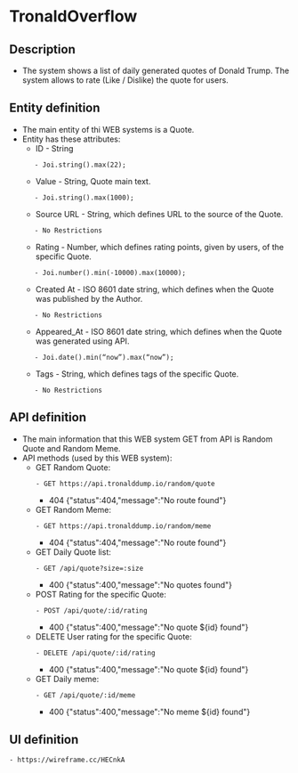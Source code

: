 # TronaldOverflow

## Description
- The system shows a list of daily generated quotes of Donald Trump. The system allows to rate (Like / Dislike) the quote for users.

## Entity definition
- The main entity of thi WEB systems is a Quote.
- Entity has these attributes:
    - ID - String
    ```
       - Joi.string().max(22);
    ```
    - Value - String, Quote main text.
    ```
       - Joi.string().max(1000);
    ```
    - Source URL - String, which defines URL to the source of the Quote.
    ```
       - No Restrictions
    ```
    - Rating - Number, which defines rating points, given by users, of the specific Quote.
    ```
       - Joi.number().min(-10000).max(10000);
    ```
    - Created At - ISO 8601 date string, which defines when the Quote was published by the Author.
    ```
       - No Restrictions
    ```
    - Appeared_At - ISO 8601 date string, which defines when the Quote was generated using API.
    ```
       - Joi.date().min(“now”).max(“now”);
    ```
    - Tags - String, which defines tags of the specific Quote.
    ```
       - No Restrictions
    ```

## API definition
- The main information that this WEB system GET from API is Random Quote and Random Meme.
- API methods (used by this WEB system):
    - GET Random Quote:
        ```
        - GET https://api.tronalddump.io/random/quote
        ```
        - 404 {"status":404,"message":"No route found"}
    - GET Random Meme:
        ```
        - GET https://api.tronalddump.io/random/meme
        ```
        - 404 {"status":404,"message":"No route found"}
    - GET Daily Quote list:
        ```
        - GET /api/quote?size=:size
        ```
        - 400 {"status":400,"message":"No quotes found"}
    - POST Rating for the specific Quote:
        ```
        - POST /api/quote/:id/rating
        ```
        - 400 {"status":400,"message":"No quote ${id} found"}
    - DELETE User rating for the specific Quote:
        ```
        - DELETE /api/quote/:id/rating
        ```
        - 400 {"status":400,"message":"No quote ${id} found"}
    - GET Daily meme:
        ```
        - GET /api/quote/:id/meme
        ```
        - 400 {"status":400,"message":"No meme ${id} found"}

## UI definition
```
- https://wireframe.cc/HECnkA
```
